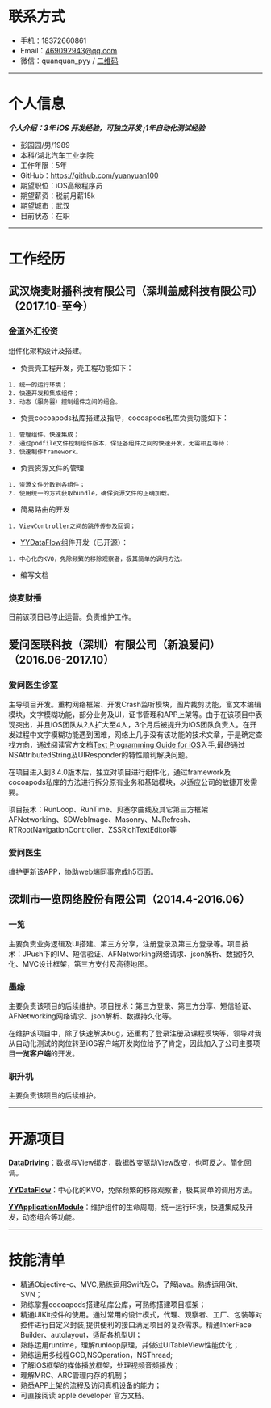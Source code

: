 # 联系方式

- 手机：18372660861
- Email：469092943@qq.com
- 微信：quanquan_pyy / [二维码](https://github.com/yuanyuan100/resume/blob/master/weChatQRCode.png)

------

# 个人信息

***个人介绍：3年 iOS 开发经验，可独立开发 ;1年自动化测试经验***

- 彭园园/男/1989
- 本科/湖北汽车工业学院
- 工作年限：5年
- GitHub：https://github.com/yuanyuan100
- 期望职位：iOS高级程序员
- 期望薪资：税前月薪15k
- 期望城市：武汉
- 目前状态：在职

------

# 工作经历

## 武汉烧麦财播科技有限公司（深圳盖威科技有限公司）（2017.10-至今）

### 金道外汇投资

组件化架构设计及搭建。

- 负责壳工程开发，壳工程功能如下：

```
1. 统一的运行环境；
2. 快速开发和集成组件；
3. 动态（服务器）控制组件之间的组合。
```
- 负责cocoapods私库搭建及指导，cocoapods私库负责功能如下：

```
1. 管理组件，快速集成；
2. 通过podfile文件控制组件版本，保证各组件之间的快速开发，无需相互等待；
3. 快速制作framework。
```

- 负责资源文件的管理

```
1. 资源文件分散到各组件；
2. 使用统一的方式获取bundle，确保资源文件的正确加载。
```

- 简易路由的开发

```
1. ViewController之间的跳传传参及回调；
```

- [YYDataFlow](https://github.com/yuanyuan100/YYDataFlow)组件开发（已开源）：

```
1. 中心化的KVO，免除频繁的移除观察者，极其简单的调用方法。
```

- 编写文档

### 烧麦财播
目前该项目已停止运营。负责维护工作。

## 爱问医联科技（深圳）有限公司（新浪爱问）（2016.06-2017.10）

### 爱问医生诊室

主导项目开发。重构网络框架、开发Crash监听模块，图片裁剪功能，富文本编辑模块，文字模糊功能，部分业务及UI，证书管理和APP上架等。由于在该项目中表现突出，并且iOS团队从2人扩大至4人，3个月后被提升为iOS团队负责人。在开发过程中文字模糊功能遇到困难，网络上几乎没有该功能的技术文章，于是确定查找方向，通过阅读官方文档[Text Programming Guide for iOS](https://developer.apple.com/library/content/documentation/StringsTextFonts/Conceptual/TextAndWebiPhoneOS/)入手,最终通过NSAttributedString及UIResponder的特性顺利解决问题。

在项目进入到3.4.0版本后，独立对项目进行组件化，通过framework及cocoapods私库的方法进行拆分原有业务和基础模块，以适应公司的敏捷开发需要。

项目技术：RunLoop、RunTime、贝塞尔曲线及其它第三方框架AFNetworking、SDWebImage、Masonry、MJRefresh、RTRootNavigationController、ZSSRichTextEditor等

### 爱问医生

维护更新该APP，协助web端同事完成h5页面。

## 深圳市一览网络股份有限公司（2014.4-2016.06）

### 一览

主要负责业务逻辑及UI搭建、第三方分享，注册登录及第三方登录等。项目技术：JPush下的IM、短信验证、AFNetworking网络请求、json解析、数据持久化、MVC设计框架，第三方支付及高德地图。

### 墨缘

主要负责该项目的后续维护。项目技术：第三方登录、第三方分享、短信验证、AFNetworking网络请求、json解析、数据持久化等。

在维护该项目中，除了快速解决bug，还重构了登录注册及课程模块等，领导对我从自动化测试的岗位转至iOS客户端开发岗位给予了肯定，因此加入了公司主要项目**一览客户端**的开发。

### 职升机

主要负责该项目的后续维护。


------

# 开源项目

**[DataDriving](https://github.com/yuanyuan100/DataDriving)**：数据与View绑定，数据改变驱动View改变，也可反之。简化回调。

**[YYDataFlow](https://github.com/yuanyuan100/YYDataFlow)**：中心化的KVO，免除频繁的移除观察者，极其简单的调用方法。

**[YYApplicationModule](https://github.com/yuanyuan100/YYApplicationModule)**：维护组件的生命周期，统一运行环境，快速集成及开发，动态组合等功能。

------

# 技能清单

- 精通Objective-c、MVC,熟练运用Swift及C，了解java。熟练运用Git、SVN；
- 熟练掌握cocoapods搭建私库公库，可熟练搭建项目框架；
- 精通UIKit控件的使用。通过常用的设计模式，代理、观察者、工厂、包装等对控件进行自定义封装,提供便利的接口满足项目的复杂需求。精通InterFace Builder、autolayout，适配各机型UI；
- 熟练运用runtime，理解runloop原理，并做过UITableView性能优化；
- 熟练运用多线程GCD,NSOperation，NSThread;
- 了解iOS框架的媒体播放框架，处理视频音频播放；
- 理解MRC、ARC管理内存的机制；
- 熟悉APP上架的流程及访问真机设备的能力；
- 可直接阅读 apple developer 官方文档。

